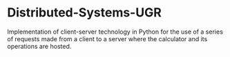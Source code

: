 # Distributed-Systems-UGR

Implementation of client-server technology in Python for the use of a series of requests made from a client to a server where the calculator and its operations are hosted.
